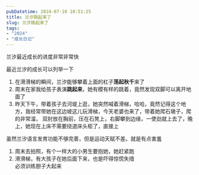 ```yaml
---
pubDatetime: 2024-07-10 10:51:25
title: 兰汐跳起来了
slug: 兰汐跳起来了
tags:
- "2024"
- "成长日记"
---
```


兰汐最近成长的进度非常非常快  
  
最近兰汐的成长可以列举一下  
1. 在滑滑梯的瞬间，兰汐能够攀着上面的杠子**荡起秋千**来了  
2. 周末在家我给孩子表演**跳起来**，她有模有样的跳着，竟然发现双脚可以离开地面了  
3. 昨天下午，带着孩子去河堤上逛，她突然喊着滑梯，哈哈，竟然记得这个地方，我经常带她在这边坡这儿玩滑梯，今天老婆也来了，带着她爬石墩子，爬的非常溜， 双肘放在胸前，压在石凳上，右脚攀到边缘，一使劲就上去了，晚上，她现在上床不需要绕道床头柜了，直接上  
  
虽然兰汐语言发育功能不够完善，但是运动天赋不差。就是有点害羞  
1. 周末去拍照，有个一样大的小男生要抱她，她赶紧跑  
2. 滑滑梯，有大孩子在她后面下来，也是吓得惊慌失措  
必须训练胆子大起来